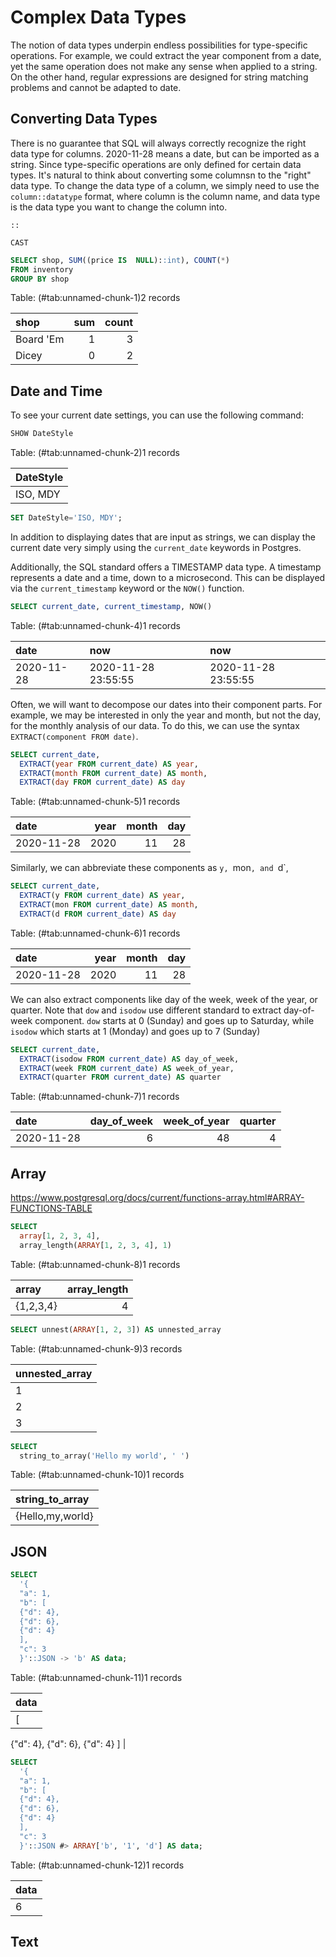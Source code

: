 
# Complex Data Types 

The notion of data types underpin endless possibilities for type-specific operations. For example, we could extract the year component from a date, yet the same operation does not make any sense when applied to a string. On the other hand, regular expressions are designed for string matching problems and cannot be adapted to date. 

## Converting Data Types 

There is no guarantee that SQL will always correctly recognize the right data type for columns. 2020-11-28 means a date, but can be imported as a string. Since type-specific operations are only defined for certain data types. It's natural to think about converting some columnsn to the "right" data type. To change the data type of a column, we simply need to use the `column::datatype` format,
where column is the column name, and data type is the data type you want to change the column into.

`::`

`CAST`



```sql
SELECT shop, SUM((price IS  NULL)::int), COUNT(*) 
FROM inventory
GROUP BY shop
```


<div class="knitsql-table">


Table: (\#tab:unnamed-chunk-1)2 records

|shop      | sum| count|
|:---------|---:|-----:|
|Board 'Em |   1|     3|
|Dicey     |   0|     2|

</div>



## Date and Time 

To see your current date settings, you can use the following command:


```sql
SHOW DateStyle
```


<div class="knitsql-table">


Table: (\#tab:unnamed-chunk-2)1 records

|DateStyle |
|:---------|
|ISO, MDY  |

</div>




```sql
SET DateStyle='ISO, MDY';
```

In addition to displaying dates that are input as strings, we can display the current date
very simply using the `current_date` keywords in Postgres. 

Additionally, the SQL standard offers a TIMESTAMP data type. A
timestamp represents a date and a time, down to a microsecond. This can be displayed via the `current_timestamp` keyword or the `NOW()` function. 

```sql
SELECT current_date, current_timestamp, NOW()
```


<div class="knitsql-table">


Table: (\#tab:unnamed-chunk-4)1 records

|date       |now                 |now                 |
|:----------|:-------------------|:-------------------|
|2020-11-28 |2020-11-28 23:55:55 |2020-11-28 23:55:55 |

</div>

Often, we will want to decompose our dates into their component parts. For example,
we may be interested in only the year and month, but not the day, for the monthly
analysis of our data. To do this, we can use the syntax `EXTRACT(component FROM date)`.


```sql
SELECT current_date,
  EXTRACT(year FROM current_date) AS year,
  EXTRACT(month FROM current_date) AS month,
  EXTRACT(day FROM current_date) AS day
```


<div class="knitsql-table">


Table: (\#tab:unnamed-chunk-5)1 records

|date       | year| month| day|
|:----------|----:|-----:|---:|
|2020-11-28 | 2020|    11|  28|

</div>

Similarly, we can abbreviate these components as `y, `mon`, and `d`,  


```sql
SELECT current_date,
  EXTRACT(y FROM current_date) AS year,
  EXTRACT(mon FROM current_date) AS month,
  EXTRACT(d FROM current_date) AS day
```


<div class="knitsql-table">


Table: (\#tab:unnamed-chunk-6)1 records

|date       | year| month| day|
|:----------|----:|-----:|---:|
|2020-11-28 | 2020|    11|  28|

</div>

We can also extract components like day of the week, week of the year, or quarter. Note that `dow` and `isodow` use different standard to extract day-of-week component. `dow` starts at 0 (Sunday) and goes up to Saturday, while `isodow` which starts at
1 (Monday) and goes up to 7 (Sunday)


```sql
SELECT current_date,
  EXTRACT(isodow FROM current_date) AS day_of_week,
  EXTRACT(week FROM current_date) AS week_of_year,
  EXTRACT(quarter FROM current_date) AS quarter
```


<div class="knitsql-table">


Table: (\#tab:unnamed-chunk-7)1 records

|date       | day_of_week| week_of_year| quarter|
|:----------|-----------:|------------:|-------:|
|2020-11-28 |           6|           48|       4|

</div>

## Array  


https://www.postgresql.org/docs/current/functions-array.html#ARRAY-FUNCTIONS-TABLE


```sql
SELECT 
  array[1, 2, 3, 4],
  array_length(ARRAY[1, 2, 3, 4], 1)
```


<div class="knitsql-table">


Table: (\#tab:unnamed-chunk-8)1 records

|array     | array_length|
|:---------|------------:|
|{1,2,3,4} |            4|

</div>


```sql
SELECT unnest(ARRAY[1, 2, 3]) AS unnested_array
```


<div class="knitsql-table">


Table: (\#tab:unnamed-chunk-9)3 records

|unnested_array |
|:--------------|
|1              |
|2              |
|3              |

</div>

```sql
SELECT 
  string_to_array('Hello my world', ' ')
```


<div class="knitsql-table">


Table: (\#tab:unnamed-chunk-10)1 records

|string_to_array  |
|:----------------|
|{Hello,my,world} |

</div>



## JSON       


```sql
SELECT
  '{
  "a": 1,
  "b": [
  {"d": 4},
  {"d": 6},
  {"d": 4}
  ],
  "c": 3
  }'::JSON -> 'b' AS data;
```


<div class="knitsql-table">


Table: (\#tab:unnamed-chunk-11)1 records

|data                                     |
|:----------------------------------------|
|[
  {"d": 4},
  {"d": 6},
  {"d": 4}
  ] |

</div>



```sql
SELECT
  '{
  "a": 1,
  "b": [
  {"d": 4},
  {"d": 6},
  {"d": 4}
  ],
  "c": 3
  }'::JSON #> ARRAY['b', '1', 'd'] AS data;
```


<div class="knitsql-table">


Table: (\#tab:unnamed-chunk-12)1 records

|data |
|:----|
|6    |

</div>


## Text 

